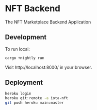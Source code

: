 # NFT Backend
The NFT Marketplace Backend Application


## Development

To run local:
```bash
cargo +nightly run
```
Visit http://localhost:8000/ in your browser.


## Deployment

```bash
heroku login
heroku git:remote -a iota-nft
git push heroku main:master      
```

